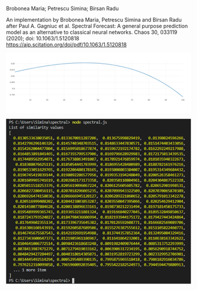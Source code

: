 Brobonea Maria; 
Petrescu Simina;
Birsan Radu

An implementation by Brobonea Maria, Petrescu Simina and Birsan Radu after Paul A. Gagniuc et al. Spectral Forecast: A general purpose prediction model as an alternative to classical neural networks. Chaos 30, 033119 (2020); doi: 10.1063/1.5120818 https://aip.scitation.org/doi/pdf/10.1063/1.5120818

![Image1](https://github.com/simina8398/Spectral-Forecast/blob/master/List%20of%20similarity%20values%20-%20plot.PNG)

![Image2](https://github.com/simina8398/Spectral-Forecast/blob/master/List%20of%20similarity%20values.PNG)